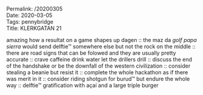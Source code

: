 Permalink: /20200305  
Date: 2020-03-05  
Tags: pennybridge  
Title: KLERKGATAN 21  
  
amazing how a resultat on a game shapes up dagen :: the maz da _golf papa sierra_ would send delftie™ somewhere else but not the rock on the middle :: there are road signs that can be folowed and they are usually pretty accurate :: crave caffeine drink water let the drillers drill :: discuss the end of the handshake or be the downfall of the western civilization :: consider stealing a beanie but resist it :: complete the whole hackathon as if there was merit in it :: consider riding shotgun for burud™ but endure the whole way :: delftie™ gratification with açaí and a large triple burger  

